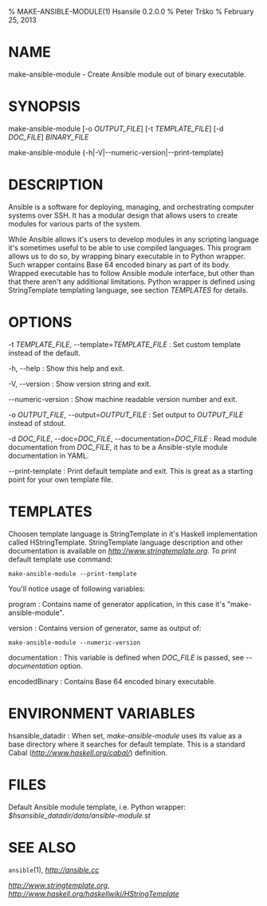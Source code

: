 % MAKE-ANSIBLE-MODULE(1) Hsansile 0.2.0.0
% Peter Trško
% February 25, 2013

# NAME

make-ansible-module - Create Ansible module out of binary executable.


# SYNOPSIS

make-ansible-module \[-o *OUTPUT\_FILE*] \[-t *TEMPLATE\_FILE*]
\[-d *DOC\_FILE*] *BINARY\_FILE*

make-ansible-module {-h|-V|--numeric-version|--print-template}


# DESCRIPTION

Ansible is a software for deploying, managing, and orchestrating computer
systems over SSH. It has a modular design that allows users to create modules
for various parts of the system.

While Ansible allows it's users to develop modules in any scripting language
it's sometimes useful to be able to use compiled languages. This program allows
us to do so, by wrapping binary executable in to Python wrapper. Such wrapper
contains Base 64 encoded binary as part of its body. Wrapped executable has to
follow Ansible module interface, but other than that there aren't any
additional limitations. Python wrapper is defined using StringTemplate
templating language, see section *TEMPLATES* for details.


# OPTIONS

-t *TEMPLATE\_FILE*, \--template=*TEMPLATE\_FILE*
:   Set custom template instead of the default.

-h, \--help
:   Show this help and exit.

-V, \--version
:   Show version string and exit.

\--numeric-version
:   Show machine readable version number and exit.

-o *OUTPUT\_FILE*, \--output=*OUTPUT\_FILE*
:   Set output to *OUTPUT\_FILE* instead of stdout.

-d *DOC\_FILE*, \--doc=*DOC\_FILE*, \--documentation=*DOC\_FILE*
:   Read module documentation from *DOC\_FILE*, it has to be a Ansible-style
    module documentation in YAML.

\--print-template
:   Print default template and exit. This is great as a starting point for your
    own template file.


# TEMPLATES

Choosen template language is StringTemplate in it's Haskell implementation called
HStringTemplate. StringTemplate language description and other documentation is
available on *http://www.stringtemplate.org*. To print default template use command:

    make-ansible-module --print-template

You'll notice usage of following variables:

program
:   Contains name of generator application, in this case it's
    "make-ansible-module".

version
:   Contains version of generator, same as output of:

    make-ansible-module --numeric-version

documentation
:   This variable is defined when *DOC\_FILE* is passed, see *--documentation*
    option.

encodedBinary
:   Contains Base 64 encoded binary executable.


# ENVIRONMENT VARIABLES

hsansible_datadir
:   When set, *make-ansible-module* uses its value as a base directory where it
    searches for default template. This is a standard Cabal
    (*http://www.haskell.org/cabal/*) definition.


# FILES

Default Ansible module template, i.e. Python wrapper:
*$hsansible_datadir/data/ansible-module.st*


# SEE ALSO

`ansible`(1), *http://ansible.cc*

*http://www.stringtemplate.org*,
*http://www.haskell.org/haskellwiki/HStringTemplate*
